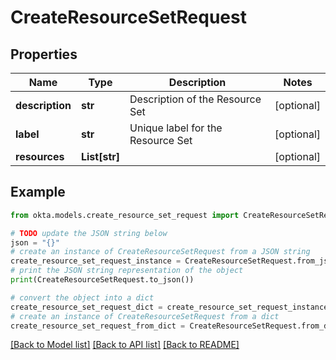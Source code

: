 # CreateResourceSetRequest


## Properties

Name | Type | Description | Notes
------------ | ------------- | ------------- | -------------
**description** | **str** | Description of the Resource Set | [optional] 
**label** | **str** | Unique label for the Resource Set | [optional] 
**resources** | **List[str]** |  | [optional] 

## Example

```python
from okta.models.create_resource_set_request import CreateResourceSetRequest

# TODO update the JSON string below
json = "{}"
# create an instance of CreateResourceSetRequest from a JSON string
create_resource_set_request_instance = CreateResourceSetRequest.from_json(json)
# print the JSON string representation of the object
print(CreateResourceSetRequest.to_json())

# convert the object into a dict
create_resource_set_request_dict = create_resource_set_request_instance.to_dict()
# create an instance of CreateResourceSetRequest from a dict
create_resource_set_request_from_dict = CreateResourceSetRequest.from_dict(create_resource_set_request_dict)
```
[[Back to Model list]](../README.md#documentation-for-models) [[Back to API list]](../README.md#documentation-for-api-endpoints) [[Back to README]](../README.md)


